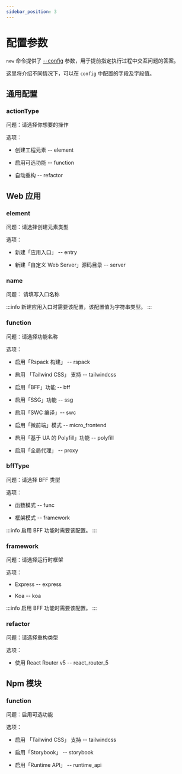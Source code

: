 ```yaml
---
sidebar_position: 3
---
```


# 配置参数

`new` 命令提供了 [--config](/guides/topic-detail/generator/new/option.html#-c,---config-<config>) 参数，用于提前指定执行过程中交互问题的答案。

这里将介绍不同情况下，可以在 `config` 中配置的字段及字段值。

## 通用配置

### actionType

问题：请选择你想要的操作

选项：

- 创建工程元素 -- element

- 启用可选功能 -- function

- 自动重构 -- refactor

## Web 应用

### element

问题：请选择创建元素类型

选项：

- 新建「应用入口」 -- entry

- 新建「自定义 Web Server」源码目录 -- server

### name

问题： 请填写入口名称

:::info
新建应用入口时需要该配置，该配置值为字符串类型。
:::

### function

问题：请选择功能名称

选项：

- 启用「Rspack 构建」 -- rspack

- 启用 「Tailwind CSS」 支持 -- tailwindcss

- 启用「BFF」功能 -- bff

- 启用「SSG」功能 -- ssg

- 启用「SWC 编译」-- swc

- 启用「微前端」模式 -- micro_frontend

- 启用「基于 UA 的 Polyfill」功能 -- polyfill

- 启用「全局代理」 -- proxy


### bffType

问题：请选择 BFF 类型

选项：

- 函数模式 -- func

- 框架模式 -- framework

:::info
启用 BFF 功能时需要该配置。
:::

### framework

问题：请选择运行时框架

选项：

- Express -- express

- Koa -- koa

:::info
启用 BFF 功能时需要该配置。
:::

### refactor

问题：请选择重构类型

选项：

- 使用 React Router v5 -- react_router_5

## Npm 模块

### function

问题：启用可选功能

选项：

- 启用 「Tailwind CSS」 支持 -- tailwindcss

- 启用「Storybook」 -- storybook

- 启用「Runtime API」 -- runtime_api
